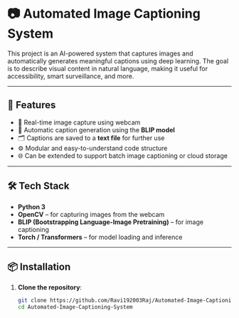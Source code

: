 # 📷 Automated Image Captioning System

This project is an AI-powered system that captures images and automatically generates meaningful captions using deep learning. The goal is to describe visual content in natural language, making it useful for accessibility, smart surveillance, and more.

---

## 🚀 Features

- 🎯 Real-time image capture using webcam
- 🧠 Automatic caption generation using the **BLIP model**
- 🗂️ Captions are saved to a **text file** for further use
- ⚙️ Modular and easy-to-understand code structure
- 🌐 Can be extended to support batch image captioning or cloud storage

---

## 🛠️ Tech Stack

- **Python 3**
- **OpenCV** – for capturing images from the webcam
- **BLIP (Bootstrapping Language-Image Pretraining)** – for image captioning
- **Torch / Transformers** – for model loading and inference

---

## 📦 Installation

1. **Clone the repository**:
   ```bash
   git clone https://github.com/Ravi192003Raj/Automated-Image-Captioning-System
   cd Automated-Image-Captioning-System
